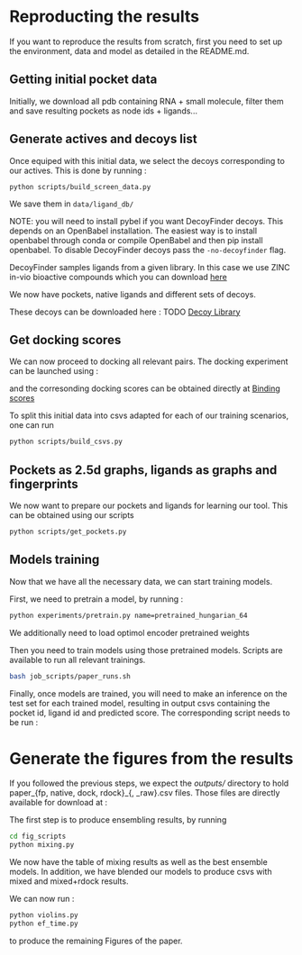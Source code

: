 # Reproducting the results
If you want to reproduce the results from scratch, first you need to set up the environment,
data and model as detailed in the README.md. 

## Getting initial pocket data

Initially, we download all pdb containing RNA + small molecule, filter them and save resulting pockets as node ids + ligands...

[//]: # (TODO : include steps to get the original pockets.)


## Generate actives and decoys list
Once equiped with this initial data, we select the decoys corresponding to our actives.
This is done by running : 

```
python scripts/build_screen_data.py
```

We save them in `data/ligand_db/`

NOTE: you will need to install pybel if you want DecoyFinder decoys. This depends on an OpenBabel installation. 
The easiest way is to install openbabel through conda or compile OpenBabel and then pip install openbabel.
To disable DecoyFinder decoys pass the ``-no-decoyfinder`` flag.

DecoyFinder samples ligands from a given library. In this case we use ZINC in-vio bioactive compounds which you can download [here](https://drive.proton.me/urls/CQMXCX5MW4#YQeEEa7VHVcu)

We now have pockets, native ligands and different sets of decoys.

These decoys can be downloaded here : TODO [Decoy Library](https://drive.proton.me/urls/6XCM553QBC#1NR2xU9W3CkR)

## Get docking scores

We can now proceed to docking all relevant pairs.
The docking experiment can be launched using :

[//]: # (TODO : upload docking scripts)
 
and the corresonding docking scores can be obtained directly at [Binding scores](https://drive.proton.me/urls/TZJ7R8T8T0#RCd1LK8uu1MK)

[//]: # (TODO : check that the data is ok)

To split this initial data into csvs adapted for each of our training scenarios, one can run 
```bash
python scripts/build_csvs.py
```

## Pockets as 2.5d graphs, ligands as graphs and fingerprints

We now want to prepare our pockets and ligands for learning our tool.
This can be obtained using our scripts 
```bash
python scripts/get_pockets.py
```

[//]: # (TODO : get scripts going)


## Models training
Now that we have all the necessary data, we can start training models.

First, we need to pretrain a model, by running :
```bash    
python experiments/pretrain.py name=pretrained_hungarian_64
```

We additionally need to load optimol encoder pretrained weights 

[//]: # (TODO : include optimol's weights)

Then you need to train models using those pretrained models.
Scripts are available to run all relevant trainings.
```bash
bash job_scripts/paper_runs.sh
```

Finally, once models are trained, you will need to make an inference on the test set for each trained model, resulting 
in output csvs containing the pocket id, ligand id and predicted score.
The corresponding script needs to be run : 

[//]: # (TODO CARLOS add inference script)
[//]: # (TODO script for rdock to get it as csv)

# Generate the figures from the results

If you followed the previous steps, we expect the *outputs/* directory to hold paper_{fp, native, dock, rdock}_{, _raw}.csv files.
Those files are directly available for download at :

[//]: # (TODO get dl files)


The first step is to produce ensembling results, by running 
```bash
cd fig_scripts
python mixing.py
```

We now have the table of mixing results as well as the best ensemble models. 
In addition, we have blended our models to produce csvs with mixed and mixed+rdock results.

We can now run : 
```bash
python violins.py
python ef_time.py
```
to produce the remaining Figures of the paper.
